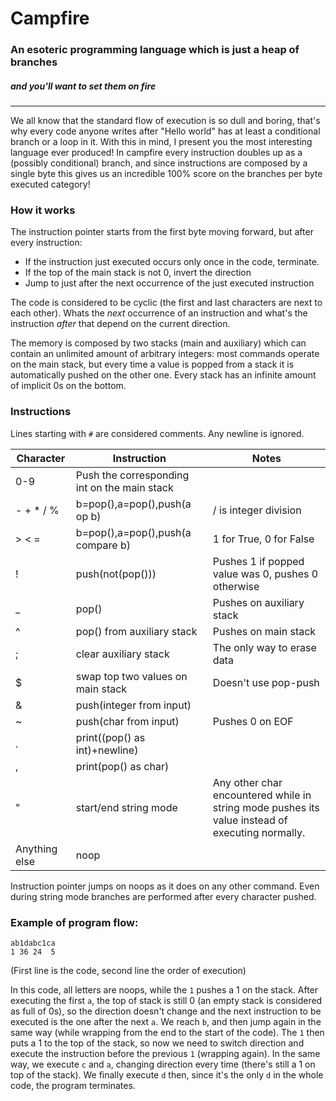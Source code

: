# Campfire
### An esoteric programming language which is just a heap of branches
##### and you'll want to set them on fire
<hr/>
We all know that the standard flow of execution is so dull and boring, that's why every code anyone writes after "Hello world" has at least a conditional branch or a loop in it. With this in mind, I present you the most interesting language ever produced! In campfire every instruction doubles up as a (possibly conditional) branch, and since instructions are composed by a single byte this gives us an incredible 100% score on the branches per byte executed category!

### How it works

The instruction pointer starts from the first byte moving forward, but after every instruction:

 - If the instruction just executed occurs only once in the code, terminate.
 - If the top of the main stack is not 0, invert the direction
 - Jump to just after the next occurrence of the just executed instruction

The code is considered to be cyclic (the first and last characters are next to each other). Whats the _next_ occurrence of an instruction and what's the instruction _after_ that depend on the current direction.

The memory is composed by two stacks (main and auxiliary) which can contain an unlimited amount of arbitrary integers: most commands operate on the main stack, but every time a value is popped from a stack it is automatically pushed on the other one. Every stack has an infinite amount of implicit 0s on the bottom.

### Instructions

Lines starting with `#` are considered comments. Any newline is ignored.

Character|Instruction|Notes
--------------------|-----------------|----------------
0-9|Push the corresponding int on the main stack
\- + \* / % |b=pop(),a=pop(),push(a op b)| / is integer division
\> < = |b=pop(),a=pop(),push(a compare b)| 1 for True, 0 for False
!|push(not(pop()))| Pushes 1 if popped value was 0, pushes 0 otherwise
\_|pop()| Pushes on auxiliary stack
^|pop() from auxiliary stack| Pushes on main stack
;|clear auxiliary stack| The only way to erase data
$|swap top two values on main stack| Doesn't use pop-push
&|push(integer from input)|
~|push(char from input)| Pushes 0 on EOF
.|print((pop() as int)+newline)|
,|print(pop() as char)|
"|start/end string mode| Any other char encountered while in string mode pushes its value instead of executing normally.
Anything else|noop|

Instruction pointer jumps on noops as it does on any other command. Even during string mode branches are performed after every character pushed.

### Example of program flow:

    ab1dabc1ca
    1 36 24  5
(First line is the code, second line the order of execution)

In this code, all letters are noops, while the `1` pushes a 1 on the stack. After executing the first `a`, the top of stack is still 0 (an empty stack is considered as full of 0s), so the direction doesn't change and the next instruction to be executed is the one after the next `a`. We reach `b`, and then jump again in the same way (while wrapping from the end to the start of the code). The `1` then puts a 1 to the top of the stack, so now we need to switch direction and execute the instruction before the previous `1` (wrapping again). In the same way, we execute `c` and `a`, changing direction every time (there's still a 1 on top of the stack). We finally execute `d` then, since it's the only `d` in the whole code, the program terminates.
